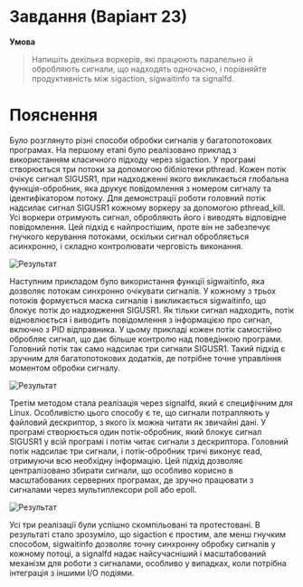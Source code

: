 # Завдання (Варіант 23)
**Умова**
>Напишіть декілька воркерів, які працюють паралельно й обробляють сигнали, що надходять одночасно, і порівняйте продуктивність між sigaction, sigwaitinfo та signalfd.

# Пояснення
Було розглянуто різні способи обробки сигналів у багатопотокових програмах. 
На першому етапі було реалізовано приклад з використанням класичного підходу через sigaction. У програмі створюється три потоки за допомогою бібліотеки pthread. Кожен потік очікує сигнал SIGUSR1, при надходженні якого викликається глобальна функція-обробник, яка друкує повідомлення з номером сигналу та ідентифікатором потоку. Для демонстрації роботи головний потік надсилає сигнал SIGUSR1 кожному воркеру за допомогою pthread_kill. Усі воркери отримують сигнал, обробляють його і виводять відповідне повідомлення. Цей підхід є найпростішим, проте він не забезпечує гнучкого керування потоками, оскільки сигнал обробляється асинхронно, і складно контролювати черговість виконання.

![Результат](.Результат1.png)

Наступним прикладом було використання функції sigwaitinfo, яка дозволяє потокам синхронно очікувати сигналів. У кожному з трьох потоків формується маска сигналів і викликається sigwaitinfo, що блокує потік до надходження SIGUSR1. Як тільки сигнал надходить, потік відновлюється і виводить повідомлення з інформацією про сигнал, включно з PID відправника. У цьому прикладі кожен потік самостійно обробляє сигнал, що дає більше контролю над поведінкою програми. Головний потік так само надсилає три сигнали SIGUSR1. Такий підхід є зручним для багатопотокових додатків, де потрібне точне управління моментом обробки сигналу.

![Результат](.Результат2.png)

Третім методом стала реалізація через signalfd, який є специфічним для Linux. Особливістю цього способу є те, що сигнали потрапляють у файловий дескриптор, з якого їх можна читати як звичайні дані. У програмі створюється один потік-обробник, який блокує сигнал SIGUSR1 у всій програмі і потім читає сигнали з дескриптора. Головний потік надсилає три сигнали, і потік-обробник тричі виконує read, отримуючи всю необхідну інформацію. Цей підхід дозволяє централізовано збирати сигнали, що особливо корисно в масштабованих серверних програмах, де зручно працювати з сигналами через мультиплексори poll або epoll.

![Результат](.Результат3.png)

Усі три реалізації були успішно скомпільовані та протестовані. В результаті стало зрозуміло, що sigaction є простим, але менш гнучким способом, sigwaitinfo дозволяє точну синхронну обробку сигналів у кожному потоці, а signalfd надає найсучасніший і масштабований механізм для роботи з сигналами, особливо у випадках, коли потрібна інтеграція з іншими I/O подіями.
